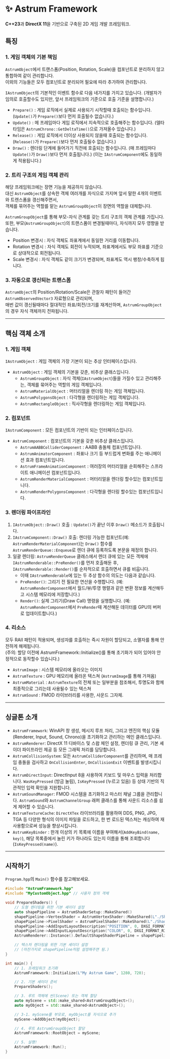﻿# ✨ Astrum Framework

**C++23**과 **DirectX 11**을 기반으로 구축된 2D 게임 개발 프레임워크.

## 특징
### 1. 게임 객체의 기본 책임
 `AstrumObject`에서 트랜스폼(Position, Rotation, Scale)을 컴포넌트로 분리하지 않고 통합하여 같이 관리합니다.  
이외의 기능들은 모두 컴포넌트로 분리되어 필요에 따라 추가하여 관리합니다.
  
`IAstrumObject`의 기본적인 이벤트 함수로 다음 네가지를 가지고 있습니다.
(개발자가 임의로 호출할수도 있지만, 앞서 프레임워크의 기준으로 호출 기준을 설명합니다.)
- `Prepare()` : 게임 로직에서 실제로 사용되기 시작할때 호출되는 함수입니다. (`Update()`가 `Prepare()`보다 먼저 호출될수 없습니다.)
- `Update()` : 메 프레임마다 게임 로직에서 지속적으로 호출해주는 함수입니다. (델타 타임은 `AstrumChrono::GetDeltaTime()`으로 가져올수 있습니다.)
- `Release()` : 게임 로직에서 더이상 사용되지 않을때 호출되는 함수입니다. (`Release()`가 `Prepare()`보다 먼저 호출될수 없습니다.)
- `Draw()` : 렌더링 단계에 들어가기 직전에 호출되는 함수입니다. (매 프레임마다 `Update()`가 `Draw()`보다 먼저 호출됩니다.)
(이는 `IAstrumComponent`에도 동일하게 적용됩니다.)
### 2. 트리 구조의 게임 객체 관리
해당 프레임워크에는 장면 기능을 제공하지 않습니다.  
대신 `AstrumObject`를 상속한 객체 여러개를 자식으로 가지며 앞서 말한 4개의 이벤트와 트렌스폼을 갱신해주면서,  
객체를 묶어주는 역할를 맡는 `AstrumGroupObject`이 장면의 역할을 대체합니다.  

`AstrumGroupObject`를 통해 부모-자식 관계를 갖는 트리 구조의 객체 관계를 가집니다.  
또한, 부모(`AstrumGroupObject`)의 트랜스폼이 변경될때마다, 자식까지 모두 영향을 받습니다.  
- Position 변경시 : 자식 객체도 좌표계에서 동일한 거리를 이동합니다.
- Rotation 변경시 : 자식 객체도 회전이 누적되며, 좌표계에서도 부모 좌표를 기준으로 상대적으로 회전됩니다.
- Scale 변경시 : 자식 객체도 같이 크기가 변경되며, 좌표계도 역시 팽창/수축하게 됩니다.
### 3. 자동으로 갱신되는 트랜스폼
`AstrumObject`의 Position/Rotation/Scale은 관찰자 패턴이 들어간 `AstrumObservedVector3` 자료형으로 관리되며,  
매번 값이 갱신될때마다 절대적인 좌표/회전/크기를 재계산하며, `AstrumGroupObject`의 경우 자식 객체까지 전파됩니다. 

---
## 핵심 객체 소개
### 1. 게임 객체
`IAstrumObject` : 게임 객체의 가장 기본이 되는 추상 인터페이스입니다.
- `AstrumObject` : 게임 객체의 기본을 갖춘, 비추상 클래스입니다.
  - `AstrumGroupObject` : 자식 객체(`IAstrumObject`)들을 가질수 있고 관리해주는, 객체를 묶어주는 역할의 게임 객체입니다.
  - `AstrumMaterialObject` : 머터리얼을 렌더링 하는 게임 객체입니다.
  - `AstrumPolygonsObject` : 다각형을 렌더링하는 게임 객체입니다.
  - `AstrumRectangleObject` : 직사각형을 렌더링하는 게임 객체입니다.

### 2. 컴포넌트
`IAstrumComponent` : 모든 컴포넌트의 기반이 되는 인터페이스입니다. 
- `AstrumComponent` : 컴포넌트의 기본을 갖춘 비추상 클래스입니다.
  - `AstrumAABBColliderComponent` : AABB 충돌체 컴포넌트입니다.
  - `AstrumAnimatorComponent` : 좌표나 크기 등 부드럽게 변화를 주는 애니메이션 효과 컴포넌트입니다.
  - `AstrumFrameAnimationComponent`  : 여러장의 머터리얼을 순회해주는 스프라이트 애니메이션 컴포넌트입니다.
  - `AstrumRenderMaterialComponent` : 머터리얼을 렌더링 할수있는 컴포넌트입니다.
  - `AstrumRenderPolygonsComponent` : 다각형을 렌더링 할수있는 컴포넌트입니다.

### 3. 렌더링 파이프라인
1.  `IAstrumObject::Draw()` 호출 : `Update()`가 끝난 이후 `Draw()` 메소드가 호출됩니다.
2.  `IAstrumComponent::Draw()` 호출: 렌더링 가능한 컴포넌트(예: `AstrumRenderMaterialComponent`)는 `Draw()` 함수를  `AstrumRenderQueue::Enqueue`로 렌더 큐에 등록하도록 본문을 재정의 합니다.
3.  일괄 렌더링: `AstrumRenderQueue` 클래스에서 렌더 큐에 있는 모든 객체에 `IAstrumRenderable::PreRender()`를 먼저 호출해둔 후, `IAstrumRenderable::Render()`를 순차적으로 호출하면서 큐를 비웁니다.
    - 이때 `IAstrumRenderable`에 있는 두 추상 함수의 의도는 다음과 같습니다.
    - `PreRender()`: 그리기 전 필요한 연산을 수행합니다. (예: `AstrumRenderComponent`에서 월드/뷰/투영 행렬과 같은 변환 정보를 계산해두고 시스템 메모리에 저장합니다.)
    - `Render()`: 실제 그리기(Draw Call) 명령을 실행합니다. (예: `AstrumRenderComponent`에서 `PreRender`때 계산해둔 데이터를 GPU의 버퍼로 업데이트합니다.)

### 4. 리소스
모두 RAII 패턴이 적용되며, 생성자를 호출하는 즉시 자원이 할당되고, 소멸자를 통해 안전하게 해제됩니다.  
(주의: 할당 이전에 AstrumFramework::Initialize()를 통해 초기화가 되어 있어야 안정적으로 동작할수 있습니다.)
- `AstrumImage` : 시스템 메모리에 올라오는 이미지
- `AstrumTexture` : GPU 메모리에 올라온 텍스쳐 (`AstrumImage`를 통해 가져옴)
- `AstrumMaterial` : `AstrumTexture`의 전체 또는 일부분을 참조해서, 투명도와 함께 최종적으로 그리는데 사용될수 있는 텍스쳐
- `AstrumSound` : FMOD 라이브러리를 사용한, 사운드 그자체.

---
## 싱글톤 소개
- `AstrumFramework`: WinAPI 창 생성, 메시지 루프 처리, 그리고 엔진의 핵심 모듈(Renderer, Input, Sound, Chrono)을 초기화하고 관리하는 메인 클래스입니다.
- `AstrumRenderer`: DirectX 11 디바이스 및 스왑 체인 설정, 렌더링 큐 관리, 기본 셰이더 파이프라인 제공 등 모든 그래픽 처리를 담당합니다.
- `AstrumCollisionSystem`: 모든 `AstrumColliderComponent`를 관리하며, 매 프레임 충돌을 검사하고 `OnCollisionEnter`, `OnCollisionExit` 이벤트를 발생시킵니다.
- `AstrumDirectInput`: DirectInput 8을 사용하여 키보드 및 마우스 입력을 처리합니다. `WasKeyPressed` (방금 눌림), `IsKeyPressed` (누르고 있음) 등 상태 기반의 직관적인 입력 확인을 지원합니다.
- `AstrumSoundManager`: FMOD 시스템을 초기화하고 마스터 채널 그룹을 관리합니다. `AstrumSound`와 `AstrumChannelGroup` 래퍼 클래스를 통해 사운드 리소스를 쉽게 제어할 수 있습니다.
- `AstrumTextureCache`: `DirectXTex` 라이브러리를 활용하여 DDS, PNG, JPG, TGA 등 다양한 형식의 이미지 파일을 로드하고, 한 번 로드된 텍스처는 캐싱하여 재사용함으로써 성능을 향상시킵니다.
- `AstrumKeyBinder` : 한개 이상의 키 목록에 이름을 부여해서(`AddKeyBind(name, key)`), 해당 목록중에서 눌린 키가 하나라도 있는지 이름을 통해 조회합니다(`IsKeyPressed(name)`).

---
## 시작하기
`Program.hpp`의 `Main()` 함수를 참고해보세요.
```cpp
#include "AstrumFramework.hpp"
#include "MyCustomObject.hpp" // 사용자 정의 객체

void PrepareShaders() {
    // 도형 렌더링을 위한 기본 셰이더 설정
    auto shapePipeline = AstrumShaderSetup::MakeShared()
    shapePipeline->VertexShader = AstrumVertexShader::MakeShared(L"./Shaders/ColorMesh.fx", "ColorMeshVS");
    shapePipeline->PixelShader = AstrumPixelShader::MakeShared(L"./Shaders/ColorMesh.fx", "ColorMeshPS");
    shapePipeline->AddInputLayoutDescription("POSITION", 0, DXGI_FORMAT_R32G32B32_FLOAT, 0);
    shapePipeline->AddInputLayoutDescription("COLOR", 0, DXGI_FORMAT_R32G32B32A32_FLOAT, 0);
    AstrumRenderer::Instance().DefaultShapeShaderPipeline = shapePipeline;

    // 텍스처 렌더링을 위한 기본 셰이더 설정
    // (마찬가지로 shapePipeline처럼 설정해주면 됨.)
}

int main() {
    // 1. 프레임워크 초기화
    AstrumFramework::Initialize(L"My Astrum Game", 1280, 720);

    // 2. 기본 셰이더 준비
    PrepareShaders();

    // 3. 루트 객체에 씬(Scene) 또는 객체 할당
    auto myScene = std::make_shared<AstrumGroupObject>();
    auto myObject = std::make_shared<AstrumObject>();

    // 3-1. myScene를 부모로, myObject를 자식으로 추가
    myScene->AddObject(myObject);

    // 4. 루트 AstrumGroupObject 할당
    AstrumFramework::RootObject = myScene;

    // 5. 실행!
    AstrumFramework::Run();
}
```
